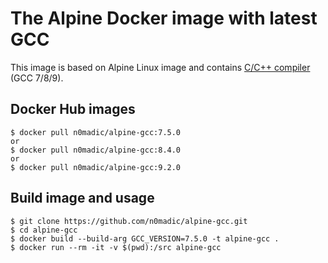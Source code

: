 # The Alpine Docker image with latest GCC

This image is based on Alpine Linux image and contains [C/C++ compiler](https://gcc.gnu.org/) (GCC 7/8/9).

## Docker Hub images

```
$ docker pull n0madic/alpine-gcc:7.5.0
or
$ docker pull n0madic/alpine-gcc:8.4.0
or
$ docker pull n0madic/alpine-gcc:9.2.0
```

## Build image and usage

```
$ git clone https://github.com/n0madic/alpine-gcc.git
$ cd alpine-gcc
$ docker build --build-arg GCC_VERSION=7.5.0 -t alpine-gcc .
$ docker run --rm -it -v $(pwd):/src alpine-gcc
```
